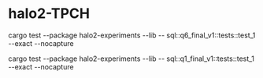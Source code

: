 # halo2-TPCH
cargo test --package halo2-experiments --lib -- sql::q6_final_v1::tests::test_1 --exact --nocapture

cargo test --package halo2-experiments --lib -- sql::q1_final_v1::tests::test_1 --exact --nocapture


